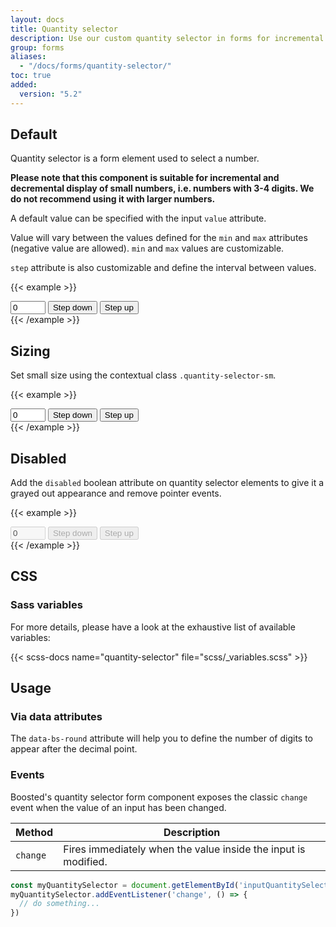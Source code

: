 ```yaml
---
layout: docs
title: Quantity selector
description: Use our custom quantity selector in forms for incremental and decremental display of small numbers.
group: forms
aliases:
  - "/docs/forms/quantity-selector/"
toc: true
added:
  version: "5.2"
---
```


## Default

Quantity selector is a form element used to select a number.

**Please note that this component is suitable for incremental and decremental display of small numbers, i.e. numbers with 3-4 digits. We do not recommend using it with larger numbers.**

A default value can be specified with the input `value` attribute.

Value will vary between the values defined for the `min` and `max` attributes (negative value are allowed). `min` and `max` values are customizable.

`step` attribute is also customizable and define the interval between values.

{{< example >}}
<div class="quantity-selector">
  <input type="number" id="inputQuantitySelector" class="form-control" aria-live="polite" data-bs-step="counter" name="quantity" title="quantity" value="0" min="0" max="10" step="1" data-bs-round="0" aria-label="Quantity selector">
  <button type="button" class="btn btn-icon btn-outline-secondary" aria-describedby="inputQuantitySelector" data-bs-step="down">
    <span class="visually-hidden">Step down</span>
  </button>
  <button type="button" class="btn btn-icon btn-outline-secondary" aria-describedby="inputQuantitySelector" data-bs-step="up">
    <span class="visually-hidden">Step up</span>
  </button>
</div>
{{< /example >}}

## Sizing

Set small size using the contextual class `.quantity-selector-sm`.

{{< example >}}
<div class="quantity-selector quantity-selector-sm">
  <input type="number" id="inputQuantitySelectorSm" class="form-control" aria-live="polite" data-bs-step="counter" name="quantity" title="quantity" value="0" min="0" max="10" step="1" data-bs-round="0" aria-label="Quantity selector">
  <button type="button" class="btn btn-icon btn-outline-secondary btn-sm" aria-describedby="inputQuantitySelectorSm" data-bs-step="down">
    <span class="visually-hidden">Step down</span>
  </button>
  <button type="button" class="btn btn-icon btn-outline-secondary btn-sm" aria-describedby="inputQuantitySelectorSm" data-bs-step="up">
    <span class="visually-hidden">Step up</span>
  </button>
</div>
{{< /example >}}

## Disabled

Add the `disabled` boolean attribute on quantity selector elements to give it a grayed out appearance and remove pointer events.

{{< example >}}
<div class="quantity-selector">
  <input type="number" id="inputQuantitySelectorDisabled" class="form-control" aria-live="polite" data-bs-step="counter" name="quantity" title="quantity" value="0" min="0" max="10" step="1" data-bs-round="0" aria-label="Quantity selector" disabled>
  <button type="button" class="btn btn-icon btn-outline-secondary" aria-describedby="inputQuantitySelectorDisabled" data-bs-step="down" disabled>
    <span class="visually-hidden">Step down</span>
  </button>
  <button type="button" class="btn btn-icon btn-outline-secondary" aria-describedby="inputQuantitySelectorDisabled" data-bs-step="up" disabled>
    <span class="visually-hidden">Step up</span>
  </button>
</div>
{{< /example >}}

## CSS

### Sass variables

For more details, please have a look at the exhaustive list of available variables:

{{< scss-docs name="quantity-selector" file="scss/_variables.scss" >}}

## Usage

### Via data attributes

The `data-bs-round` attribute will help you to define the number of digits to appear after the decimal point.

### Events

Boosted's quantity selector form component exposes the classic `change` event when the value of an input has been changed.

<table class="table">
  <thead>
    <tr>
      <th>Method</th>
      <th>Description</th>
    </tr>
  </thead>
  <tbody>
    <tr>
      <td>
        <code>change</code>
      </td>
      <td>
        Fires immediately when the value inside the input is modified.
      </td>
    </tr>
  </tbody>
</table>

```js
const myQuantitySelector = document.getElementById('inputQuantitySelector')
myQuantitySelector.addEventListener('change', () => {
  // do something...
})
```
